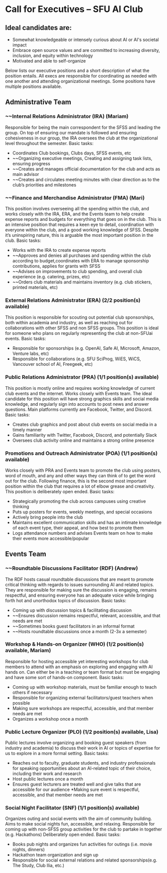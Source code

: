 # Call for Executives – SFU AI Club

## Ideal candidates are:
* Somewhat knowledgeable or intensely curious about AI or AI's societal impact
* Embrace open source values and are committed to increasing diversity, inclusion, and equity
within technology
* Motivated and able to self-organize

Below lists our executive positions and a short description of what the position entails. All execs are responsible for coordinating as needed with one another and attending organizational meetings. Some positions have multiple positions available.

## Administrative Team

### ~~Internal Relations Administrator (IRA) (Mariam)
Responsible for being the main correspondent for the SFSS and leading the group. On top of ensuring our mandate is followed and ensuring cohesiveness in our group, the IRA oversees the club at the organizational level throughout the semester.
Basic tasks:
* Coordinates Club bookings, Clubs days, SFSS events, etc
* ~~Organizing executive meetings, Creating and assigning task lists, ensuring progress
* ~~Creates and manages official documentation for the club and acts as main advisor
* ~~Creates and circulates meeting minutes with clear direction as to the club’s priorities and milestones

### ~~Finance and Merchandise Administrator (FMA) (Mari)
This position involves overseeing all the spending within the club, and works closely with the IRA, ERA, and the Events team to help create expense reports and budgets for everything that goes on in the club. This is an intensive position that requires a keen eye to detail, coordination with everyone within the club, and a good working knowledge of SFSS. Despite it’s uninspiring nature, this is arguable the most important position in the club.
Basic tasks:
* Works with the IRA to create expense reports
* ~~Approves and denies all purchases and spending within the club according to budget,coordinates with ERA to manage sponsorship contributions, applies for grants with SFSS
* ~~Advises on improvements to club spending, and overall club experience (e.g. catering, prizes, etc)
* ~~Orders club materials and maintains inventory (e.g. club stickers, printed materials, etc)

### External Relations Administrator (ERA) (2/2 position(s) available)
This position is responsible for scouting out potential club sponsorships, both within academia and industry, as well as reaching out for collaborations with other SFSS and non SFSS groups. This position is ideal for someone who plans on regularly representing the club at non-SFUai events.
Basic tasks:
* Responsible for sponsorships (e.g. OpenAI, Safe AI, Microsoft, Amazon, Venture labs, etc)
* Responsible for collaborations (e.g. SFU SciProg, WiES, WiCS, Vancouver school of AI,
Freegeek, etc)

### Public Relations Administrator (PRA) (1/1 position(s) available)
This position is mostly online and requires working knowledge of current club events and the internet. Works closely with Events team. The ideal candidate for this position will have strong graphics skills and social media knowledge, and regularly sign into accounts to post news and answer questions. Main platforms currently are Facebook, Twitter, and Discord.
Basic tasks:
* Creates club graphics and post about club events on social media in a timely manner
* Gains familiarity with Twitter, Facebook, Discord, and potentially Slack
* Oversees club activity online and maintains a strong online presence

### Promotions and Outreach Administrator (POA) (1/1 position(s) available)
Works closely with PRA and Events team to promote the club using posters, word of mouth, and any and other ways they can think of to get the word out for the club. Following finance, this is the second most important position within the club that requires a lot of elbow grease and creativity. This position is deliberately open ended.
Basic tasks:
* Strategically promoting the club across campuses using creative thinking
* Puts up posters for events, weekly meetings, and special occasions
* Actively bring people into the club
* Maintains excellent communication skills and has an intimate knowledge of each event
type, their appeal, and how best to promote them
* Logs attendance numbers and advises Events team on how to make their events more
accessible/popular

## Events Team

### ~~Roundtable Discussions Facilitator (RDF) (Andrew)
The RDF hosts casual roundtable discussions that are meant to promote critical thinking with regards to issues surrounding AI and related topics. They are responsible for making sure the discussion is engaging, remains respectful, and ensuring everyone has an adequate voice while bringing forth hot and unorthodox topics of discussion.
Basic tasks:
* Coming up with discussion topics & facilitating discussion
* ~~Ensures discussion remains respectful, relevant, accessible, and that needs are met 
* ~~Sometimes books guest facilitators in an informal format
* ~~Hosts roundtable discussions once a month (2-3x a semester)

### Workshop & Hands-on Organizer (WHO) (1/2 position(s) available, Mariam) 
Responsible for hosting accessible yet interesting workshops for club members to attend with an emphasis on exploring and engaging with AI hands on. Can either be in a teaching or team format but must be engaging and have some sort of hands-on component.
Basic tasks:
* Coming up with workshop materials, must be familiar enough to teach others if necessary
* Responsible for organizing external facilitators/guest teachers when possible
* Making sure workshops are respectful, accessible, and that member needs are met 
* Organizes a workshop once a month

### Public Lecture Organizer (PLO) (1/2 position(s) available, Lisa)
Public lectures involve organizing and booking guest speakers (from industry and academia) to discuss their work in AI or topics of expertise for us to explore in a more formal setting.
Basic tasks:
* Reaches out to faculty, graduate students, and industry professionals for speaking opportunities about an AI-related topic of their choice, including their work and research
* Host public lectures once a month
* Ensures guest lecturers are treated well and give talks that are accessible for our audience 
*Making sure event is respectful, accessible, and that member needs are met

### Social Night Facilitator (SNF) (1/1 position(s) available)
Organizes outing and social events with the aim of community building. Aims to make social nights fun, accessible, and relaxing. Responsible for coming up with non-SFSS group activities for the club to partake in together (e.g. Hackathons) Deliberately open ended.
Basic tasks:
* Books pub nights and organizes fun activities for outings (i.e. movie nights, dinners) 
* Hackathon team organization and sign up
* Responsible for social external relations and related sponsorships(e.g. The Study, Club Ilia, etc.)



